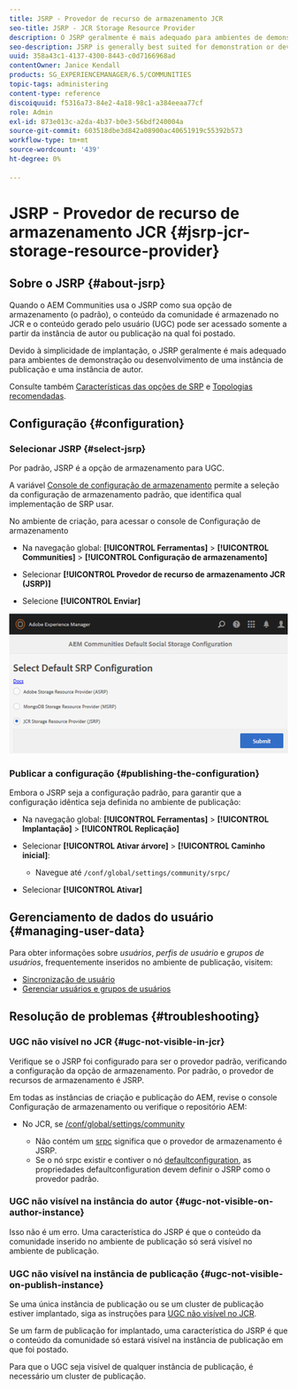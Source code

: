 ```yaml
---
title: JSRP - Provedor de recurso de armazenamento JCR
seo-title: JSRP - JCR Storage Resource Provider
description: O JSRP geralmente é mais adequado para ambientes de demonstração ou desenvolvimento de uma instância de publicação e uma instância de autor
seo-description: JSRP is generally best suited for demonstration or development environments of one publish instance and one author instance
uuid: 358a43c1-4137-4300-8443-c0d7166968ad
contentOwner: Janice Kendall
products: SG_EXPERIENCEMANAGER/6.5/COMMUNITIES
topic-tags: administering
content-type: reference
discoiquuid: f5316a73-84e2-4a18-98c1-a384eeaa77cf
role: Admin
exl-id: 873e013c-a2da-4b37-b0e3-56bdf240004a
source-git-commit: 603518dbe3d842a08900ac40651919c55392b573
workflow-type: tm+mt
source-wordcount: '439'
ht-degree: 0%

---
```


# JSRP - Provedor de recurso de armazenamento JCR {#jsrp-jcr-storage-resource-provider}

## Sobre o JSRP {#about-jsrp}

Quando o AEM Communities usa o JSRP como sua opção de armazenamento (o padrão), o conteúdo da comunidade é armazenado no JCR e o conteúdo gerado pelo usuário (UGC) pode ser acessado somente a partir da instância de autor ou publicação na qual foi postado.

Devido à simplicidade de implantação, o JSRP geralmente é mais adequado para ambientes de demonstração ou desenvolvimento de uma instância de publicação e uma instância de autor.

Consulte também [Características das opções de SRP](working-with-srp.md#characteristics-of-srp-options) e [Topologias recomendadas](topologies.md).

## Configuração {#configuration}

### Selecionar JSRP {#select-jsrp}

Por padrão, JSRP é a opção de armazenamento para UGC.

A variável [Console de configuração de armazenamento](srp-config.md) permite a seleção da configuração de armazenamento padrão, que identifica qual implementação de SRP usar.

No ambiente de criação, para acessar o console de Configuração de armazenamento

* Na navegação global: **[!UICONTROL Ferramentas]** > **[!UICONTROL Communities]** > **[!UICONTROL Configuração de armazenamento]**

* Selecionar **[!UICONTROL Provedor de recurso de armazenamento JCR (JSRP)]**

* Selecione **[!UICONTROL Enviar]**

![jsrp-configuration](assets/jsrp-configuration.png)

### Publicar a configuração {#publishing-the-configuration}

Embora o JSRP seja a configuração padrão, para garantir que a configuração idêntica seja definida no ambiente de publicação:

* Na navegação global: **[!UICONTROL Ferramentas]** > **[!UICONTROL Implantação]** > **[!UICONTROL Replicação]**
* Selecionar **[!UICONTROL Ativar árvore]** > **[!UICONTROL Caminho inicial]**:

   * Navegue até `/conf/global/settings/community/srpc/`

* Selecionar **[!UICONTROL Ativar]**

## Gerenciamento de dados do usuário {#managing-user-data}

Para obter informações sobre *usuários*, *perfis de usuário* e *grupos de usuários*, frequentemente inseridos no ambiente de publicação, visitem:

* [Sincronização de usuário](sync.md)
* [Gerenciar usuários e grupos de usuários](users.md)

## Resolução de problemas {#troubleshooting}

### UGC não visível no JCR {#ugc-not-visible-in-jcr}

Verifique se o JSRP foi configurado para ser o provedor padrão, verificando a configuração da opção de armazenamento. Por padrão, o provedor de recursos de armazenamento é JSRP.

Em todas as instâncias de criação e publicação do AEM, revise o console Configuração de armazenamento ou verifique o repositório AEM:

* No JCR, se [/conf/global/settings/community](http://localhost:4502/crx/de/index.jsp#/conf/global/settings/community)

   * Não contém um [srpc](http://localhost:4502/crx/de/index.jsp#/conf/global/settings/community/srpc) significa que o provedor de armazenamento é JSRP.
   * Se o nó srpc existir e contiver o nó [defaultconfiguration](http://localhost:4502/crx/de/index.jsp#/conf/global/settings/community/srpc/defaultconfiguration), as propriedades defaultconfiguration devem definir o JSRP como o provedor padrão.

### UGC não visível na instância do autor {#ugc-not-visible-on-author-instance}

Isso não é um erro. Uma característica do JSRP é que o conteúdo da comunidade inserido no ambiente de publicação só será visível no ambiente de publicação.

### UGC não visível na instância de publicação {#ugc-not-visible-on-publish-instance}

Se uma única instância de publicação ou se um cluster de publicação estiver implantado, siga as instruções para [UGC não visível no JCR](#ugc-not-visible-in-jcr).

Se um farm de publicação for implantado, uma característica do JSRP é que o conteúdo da comunidade só estará visível na instância de publicação em que foi postado.

Para que o UGC seja visível de qualquer instância de publicação, é necessário um cluster de publicação.
